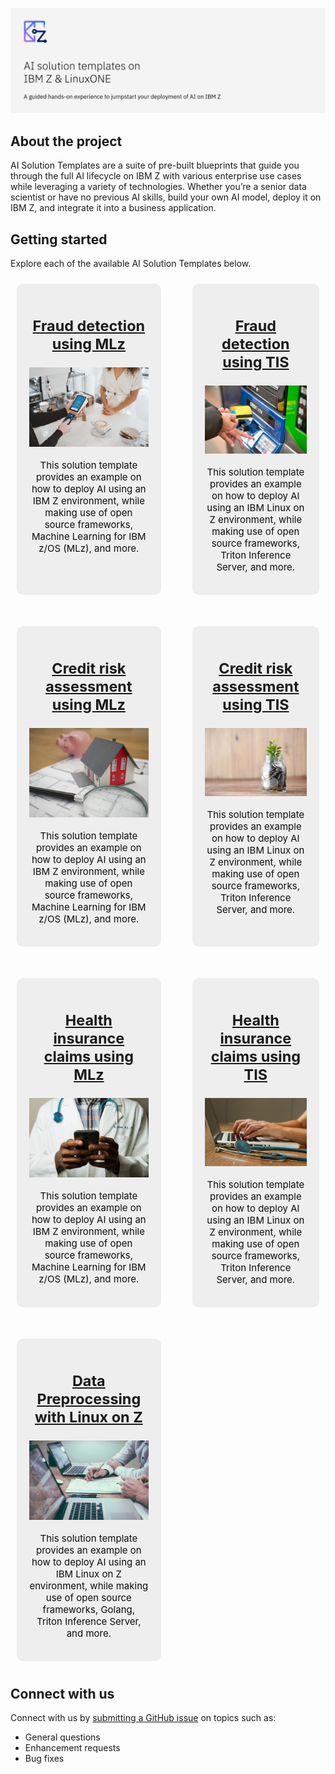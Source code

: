 ![alt text](./imgs/heading.jpg 'AI solution templates on IBM Z & LinuxONE')

## About the project
AI Solution Templates are a suite of pre-built blueprints that guide you through the full AI lifecycle on IBM Z with various enterprise use cases while leveraging a variety of technologies. Whether you’re a senior data scientist or have no previous AI skills, build your own AI model, deploy it on IBM Z, and integrate it into a business application.

## Getting started
Explore each of the available AI Solution Templates below.

<style>
.grid-container {
  display: grid;
  gap: 50px;
  grid-template-columns: auto auto;
  padding: 10px;
}

.grid-item {
  background-color: rgba(235, 235, 235, 0.8);
  padding: 20px;
  font-size: 20px;
  text-align: center;
  color: #0c0c0d;
  border-radius: 10px;
}

.grid-item p {
  font-size: 15px;
}
</style>

<div class="grid-container">
  <div class="grid-item">
    <h3><a href="https://github.com/ambitus/aionz-st-fraud-detection">Fraud detection using MLz</a></h3>
    <a href="https://github.com/ambitus/aionz-st-fraud-detection"><img src="./imgs/clay-banks-c2a0TydMlAs-unsplash.jpg"></a>
    <p>This solution template provides an example on how to deploy AI using an IBM Z environment, while making use of open source frameworks, Machine Learning for IBM z/OS (MLz), and more.</p>
  </div>
  <div class="grid-item">
    <h3><a href="https://github.com/ambitus/aionz-st-fraud-detection-tis">Fraud detection using TIS</a></h3>
    <a href="https://github.com/ambitus/aionz-st-fraud-detection-tis"><img src="./imgs/giovanni-gagliardi-b1omwFGldMU-unsplash.jpg"></a>
    <p>This solution template provides an example on how to deploy AI using an IBM Linux on Z environment, while making use of open source frameworks, Triton Inference Server, and more.</p>
  </div>
  <div class="grid-item">
    <h3><a href="https://github.com/ambitus/aionz-st-credit-risk-assessment">Credit risk assessment using MLz</a></h3>
    <a href="https://github.com/ambitus/aionz-st-credit-risk-assessment"><img src="./imgs/tierra-mallorca-NpTbVOkkom8-unsplash.jpg"></a>
    <p>This solution template provides an example on how to deploy AI using an IBM Z environment, while making use of open source frameworks, Machine Learning for IBM z/OS (MLz), and more.</p>
  </div>
  <div class="grid-item">
    <h3><a href="https://github.com/ambitus/aionz-st-credit-risk-assessment-tis">Credit risk assessment using TIS</a></h3>
    <a href="https://github.com/ambitus/aionz-st-credit-risk-assessment-tis"><img src="./imgs/towfiqu-barbhuiya-joqWSI9u_XM-unsplash.jpg"></a>
    <p>This solution template provides an example on how to deploy AI using an IBM Linux on Z environment, while making use of open source frameworks, Triton Inference Server, and more.</p>
  </div>
  <div class="grid-item">
    <h3><a href="https://github.com/ambitus/aionz-st-health-insurance-claims">Health insurance claims using MLz</a></h3>
    <a href="https://github.com/ambitus/aionz-st-health-insurance-claims"><img src="./imgs/national-cancer-institute-L8tWZT4CcVQ-unsplash.jpg"></a>
    <p>This solution template provides an example on how to deploy AI using an IBM Z environment, while making use of open source frameworks, Machine Learning for IBM z/OS (MLz), and more.</p>
  </div>  
  <div class="grid-item">
    <h3><a href="https://github.com/ambitus/aionz-st-health-insurance-claims-tis">Health insurance claims using TIS</a></h3>
    <a href="https://github.com/ambitus/aionz-st-health-insurance-claims-tis"><img src="./imgs/national-cancer-institute-NFvdKIhxYlU-unsplash.jpg"></a>
    <p>This solution template provides an example on how to deploy AI using an IBM Linux on Z environment, while making use of open source frameworks, Triton Inference Server, and more.</p>
  </div>  
  <div class="grid-item">
    <h3><a href="https://github.com/ambitus/aionz-st-data-preprocessing-tis">Data Preprocessing with Linux on Z</a></h3>
    <a href="https://github.com/ambitus/aionz-st-data-preprocessing-tis"><img src="./imgs/scott-graham-5fNmWej4tAA-unsplash.jpg"></a>
    <p>This solution template provides an example on how to deploy AI using an IBM Linux on Z environment, while making use of open source frameworks, Golang, Triton Inference Server, and more.</p>
  </div>
</div>

## Connect with us
Connect with us by [submitting a GitHub issue](https://github.com/ambitus/aionz-solution-templates/issues/new) on topics such as:
- General questions
- Enhancement requests
- Bug fixes